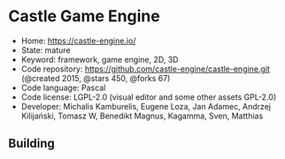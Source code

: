 # Castle Game Engine

- Home: https://castle-engine.io/
- State: mature
- Keyword: framework, game engine, 2D, 3D
- Code repository: https://github.com/castle-engine/castle-engine.git (@created 2015, @stars 450, @forks 67)
- Code language: Pascal
- Code license: LGPL-2.0 (visual editor and some other assets GPL-2.0)
- Developer: Michalis Kamburelis, Eugene Loza, Jan Adamec, Andrzej Kilijański, Tomasz W, Benedikt Magnus, Kagamma, Sven, Matthias

## Building


